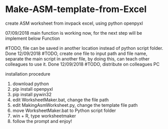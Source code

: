 # Make-ASM-template-from-Excel
create ASM worksheet from invpack excel, using python openpyxl

07/09/2018 main function is working now, for the next step will be implement below Function

#TODO, file can be saved in another location instead of python script folder. Done 12/09/2018
#TODO, create one file to input path and file name, separate the main script in another file, by doing this, can teach other colleagues to use it. Done 12/09/2018
#TODO, distribute on colleagues PC


installation procedure
1. download python
2. pip install openpyxl
3. pip install pywin32
4. edit WorksheetMaker.bat, change the file path
5. edit MakingAsmWorksheet.py, change the template file path
6. move WorksheetMaker.bat to Python script folder
7. win + R, type worksheetmaker
8. follow the prompt and enjoy!
